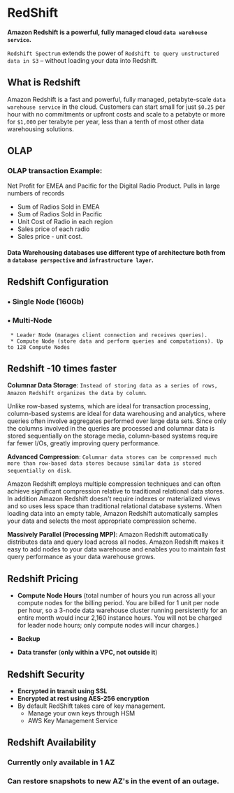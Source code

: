 # RedShift

**Amazon Redshift is a powerful, fully managed cloud `data warehouse service`.**

`Redshift Spectrum` extends the power of `Redshift to query unstructured data in S3` – without loading your data into Redshift.

## What is Redshift 

Amazon Redshift is a fast and powerful, fully managed, petabyte-scale `data warehouse service` in the cloud. Customers can start small for just `$0.25` per hour with no commitments or upfront costs and scale to a petabyte or more for `$1,000` per terabyte per year, less than a tenth of most other data warehousing solutions. 

## OLAP 

### OLAP transaction Example: 

Net Profit for EMEA and Pacific for the Digital Radio Product. Pulls in large numbers of records 

* Sum of Radios Sold in EMEA 
* Sum of Radios Sold in Pacific 
* Unit Cost of Radio in each region 
* Sales price of each radio 
* Sales price - unit cost. 

#### Data Warehousing databases use different type of architecture both from a `database perspective` and `infrastructure layer`.


## Redshift Configuration

### • Single Node (160Gb)
### • Multi-Node
     * Leader Node (manages client connection and receives queries).
     * Compute Node (store data and perform queries and computations). Up to 128 Compute Nodes 



## Redshift -10 times faster 

**Columnar Data Storage**: `Instead of storing data as a series of rows, Amazon Redshift organizes the data by column`. 

Unlike row-based systems, which are ideal for transaction processing, column-based systems are ideal for data warehousing and analytics, where queries often involve aggregates performed over large data sets. Since only the columns involved in the queries are processed and columnar data is stored sequentially on the storage media, column-based systems require far fewer I/Os, greatly improving query performance. 


**Advanced Compression**: `Columnar data stores can be compressed much more than row-based data stores because similar data is stored sequentially on disk`. 

Amazon Redshift employs multiple compression techniques and can often achieve significant compression relative to traditional relational data stores. In addition Amazon Redshift doesn't require indexes or materialized views and so uses less space than traditional relational database systems. When loading data into an empty table, Amazon Redshift automatically samples your data and selects the most appropriate compression scheme.


**Massively Parallel (Processing MPP)**: Amazon Redshift automatically distributes data and query load across all nodes. Amazon Redshift makes it easy to add nodes to your data warehouse and enables you to maintain fast query performance as your data warehouse grows. 

## Redshift Pricing 

* **Compute Node Hours** (total number of hours you run across all your compute nodes for the billing period. You are billed for 1 unit per node per hour, so a 3-node data warehouse cluster running persistently for an entire month would incur 2,160 instance hours. You will not be charged for leader node hours; only compute nodes will incur charges.)

* **Backup**

* **Data transfer** (**only within a VPC, not outside it**) 


## Redshift Security 

* **Encrypted in transit using SSL**
* **Encrypted at rest using AES-256 encryption** 
* By default RedShift takes care of key management. 
  * Manage your own keys through HSM 
  * AWS Key Management Service 


## Redshift Availability 

### Currently only available in 1 AZ 
### Can restore snapshots to new AZ's in the event of an outage. 





 

  



